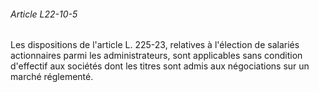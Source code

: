 ###### Article L22-10-5

Les dispositions de l'article L. 225-23, relatives à l'élection de salariés actionnaires parmi les administrateurs, sont applicables sans condition d'effectif aux sociétés dont les titres sont admis aux négociations sur un marché réglementé.

